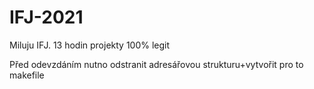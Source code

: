# IFJ-2021
Miluju IFJ.
13 hodin projekty 100% legit

Před odevzdáním nutno odstranit adresářovou strukturu+vytvořit pro to makefile 
